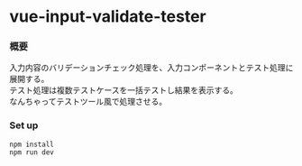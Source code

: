 # vue-input-validate-tester

### 概要  
 入力内容のバリデーションチェック処理を、入力コンポーネントとテスト処理に展開する。  
 テスト処理は複数テストケースを一括テストし結果を表示する。  
 なんちゃってテストツール風で処理させる。  
  
### Set up  
```  
npm install  
npm run dev  
```  
